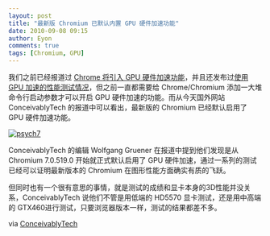 ```yaml
---
layout: post
title: "最新版 Chromium 已默认内置 GPU 硬件加速功能"
date: 2010-09-08 09:15
author: Eyon
comments: true
tags: [Chromium, GPU]
---
```

我们之前已经报道过 [Chrome 将引入 GPU 硬件加速功能](http://www.chromi.org/archives/6933)，并且还发布过[使用 GPU 加速的性能测试情况](http://www.chromi.org/archives/7063)，但之前一直都需要给 Chrome/Chromium 添加一大堆命令行启动参数才可以开启 GPU 硬件加速的功能。而从今天国外网站 ConceivablyTech 的报道中可以看出，最新版的 Chromium 已经默认启用了 GPU 硬件加速功能。

<a href="http://img.chromi.org/2010/09/psych7.jpg">![](http://img.chromi.org/2010/09/psych7.jpg "psych7")</a>

ConceivablyTech 的编辑 Wolfgang Gruener 在报道中提到他们发现是从 Chromium 7.0.519.0 开始就正式默认启用了 GPU 硬件加速，通过一系列的测试已经可以证明最新版本的 Chromium 在图形性能方面确实有质的飞跃。

但同时也有一个很有意思的事情，就是测试的成绩和显卡本身的3D性能并没关系，ConceivablyTech 说他们不管是用低端的 HD5570 显卡测试，还是用中高端的 GTX460进行测试，只要浏览器版本一样，测试的结果都差不多。

via [ConceivablyTech](http://www.conceivablytech.com/2613/products/google-activates-chrome-gpu-acceleration/)

